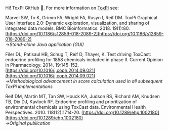 

Hi! ToxPi GitHub :house_with_garden:. For more information on [ToxPi](https://toxpi.org/) see:

Marvel SW, To K, Grimm FA, Wright FA, Rusyn I, Reif DM. ToxPi Graphical User Interface 2.0: Dynamic exploration, visualization, and sharing of integrated data models. BMC Bioinformatics. 2018. 19(1):80. [https://doi.org/10.1186/s12859-018-2089-2](https://doi.org/10.1186/s12859-018-2089-2)
<br>&#8594;*Stand-alone Java application (GUI)* 

Filer DL, Patisaul HB, Schug T, Reif D, Thayer, K. Test driving ToxCast: endocrine profiling for 1858 chemicals included in phase II. Current Opinion in Pharmacology. 2014. 19:145-152. [https://doi.org/10.1016/j.coph.2014.09.021](https://doi.org/10.1016/j.coph.2014.09.021)
<br>&#8594;*Methodological advancement in score calculation used in all subsequent ToxPi implementations*

Reif DM, Martin MT, Tan SW, Houck KA, Judson RS, Richard AM, Knudsen TB, Dix DJ, Kavlock RF. Endocrine profiling and prioritization of environmental chemicals using ToxCast data. Environmental Health Perspectives. 2010. 118(12):1714-20. [https://doi.org/10.1289/ehp.1002180](https://doi.org/10.1289/ehp.1002180)
<br>&#8594;*Original publication*

